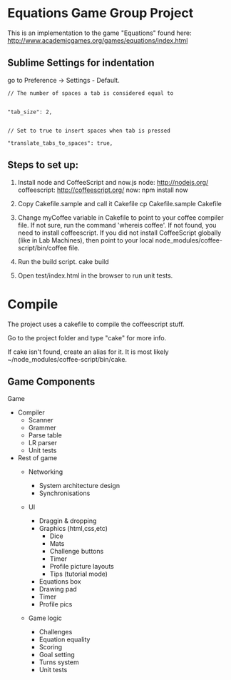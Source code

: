 Equations Game Group Project
============================

This is an implementation to the game "Equations" found here: http://www.academicgames.org/games/equations/index.html

Sublime Settings for indentation
--------------------------------
go to Preference -> Settings - Default. 

    // The number of spaces a tab is considered equal to


    "tab_size": 2,


    // Set to true to insert spaces when tab is pressed

    "translate_tabs_to_spaces": true,

    

Steps to set up:
----------------

1. Install node and CoffeeScript and now.js
   node: http://nodejs.org/
   coffeescript: http://coffeescript.org/
   now: npm install now

2. Copy Cakefile.sample and call it Cakefile
   cp Cakefile.sample Cakefile

3. Change myCoffee variable in Cakefile to point to your coffee compiler file. If not sure, run the command 'whereis coffee'. If not found, you need to install coffeescript. If you did not install CoffeeScript globally (like in Lab Machines), then point to your local node_modules/coffee-script/bin/coffee file.

4. Run the build script. 
   cake build

5. Open test/index.html in the browser to run unit tests.


Compile
=======

The project uses a cakefile to compile the coffeescript stuff.

Go to the project folder and type "cake" for more info. 

If cake isn't found, create an alias for it. It is most likely ~/node_modules/coffee-script/bin/cake.

Game Components
---------------

Game
 - Compiler
 	- Scanner
 	- Grammer
 	- Parse table
 	- LR parser
 	- Unit tests
 - Rest of game
 	- Networking
 		- System architecture design
 		- Synchronisations
 		
 	- UI
 		- Draggin & dropping
 		- Graphics (html,css,etc)
 			- Dice
 			- Mats
 			- Challenge buttons
 			- Timer
 			- Profile picture layouts
 			- Tips (tutorial mode)
 		- Equations box
 		- Drawing pad
 		- Timer
 		- Profile pics
 	- Game logic
 		- Challenges
 		- Equation equality
 		- Scoring
 		- Goal setting
 		- Turns system
 		- Unit tests


